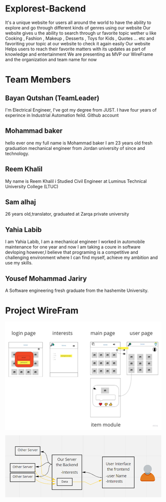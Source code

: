 # Explorest-Backend

It's a unique website for users all around the world to have the ability to explore and go through different kinds of genres using our website
Our website gives u the ability to search through ur favorite topic wether u like Cooking , Fashion , Makeup , Desserts , Toys for Kids , Quotes ... etc
and favoriting your topic at our website to check it again easily
Our website Helps users to reach their favorite matters with its updates as part of knowledge and entertainment
We are presenting as MVP our WireFrame and the organization and team name for now

# Team Members

## Bayan Qutshan (TeamLeader)

I'm Electrical Engineer, I've got my degree from JUST. I have four years of experince in Industrial Automation feild. Github account

## Mohammad baker

hello ever one my full name is Mohammad baker I am 23 years old fresh graduation mechanical engineer from Jordan university of since and technology.

## Reem Khalil

My name is Reem Khalil i Studied Civil Engineer at Luminus Technical University College (LTUC)

## Sam alhaj

26 years old,translator, graduated at Zarqa private university

## Yahia Labib

I am Yahia Labib, I am a mechanical engineer I worked in automobile maintenance for one year and now I am taking a coure in software devloping however,I believe that programing is a competitive and challenging environment where I can find myself, achieve my ambition and use my skills.

## Yousef Mohammad Jariry

A Software engineering fresh graduate from the hashemite University.

# Project WireFram

![wirefram](wireFrame.jpg)

![img](Screenshot.png)

